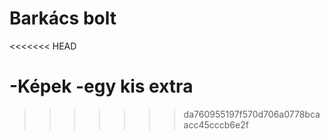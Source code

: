 # Barkács bolt
<<<<<<< HEAD

-Képek
-egy kis extra
=======
>>>>>>> da760955197f570d706a0778bcaacc45cccb6e2f
